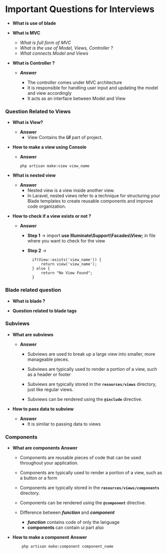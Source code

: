 # Important Questions for Interviews

- **What is use of blade**

- **What is MVC**
  
  - _What is full form of MVC_
  - _What is the use of Model, Views, Controller ?_
  - _What connects Model and Views_

- **What is Controller ?**
  
  - ***Answer***
    
    - The controller comes under MVC architecture
    - It is responsible for handling user input and updating the model and view accordingly
    - It acts as an interface between Model and View

### Question Related to Views

- **What is View?**
  
  - **Answer**
    - View Contains the ***UI*** part of project.

- **How to make a view using Console**
  
  - **Answer**
    
        php artisan make:view view_name

- **What is nested view**
  
  - **Answer**
    - Nested view is a view inside another view.
    - In Laravel, nested views refer to a technique for structuring your Blade templates to create reusable components and improve code organization.

- **How to check if a view exists or not ?**
  
  - **Answer**
    
    - **Step 1** -> import **use Illuminate\Support\Facades\View;** in file where you want to check for the view
    
    - **Step 2** ->
      
            if(View::exists('view_name')) {
                return view('view_name');  
            } else {
                return "No View Found";
            }

### Blade related question

- **What is blade ?**

- **Question related to blade tags**

### Subviews

- **What are subviews**
  
  - **Answer**
    
    - Subviews are used to break up a large view into smaller, more manageable pieces.
    
    - Subviews are typically used to render a portion of a view, such as a header or footer
    
    - Subviews are typically stored in the **`resources/views`** directory, just like regular views.
    
    - Subviews can be rendered using the **`@include`** directive.

- **How to pass data to subview**
  
  - **Answer**
    - It is similar to passing data to views

### Components

-  **What are components**
    **Answer**
    - Components are reusable pieces of code that can be used throughout your application.

    - Components are typically used to render a portion of a view, such as a button or a form

    - Components are typically stored in the **`resources/views/components`** directory.

    - Components can be rendered using the **`@component`** directive.

    - Difference between ***function*** and ***component*** 
  
        - ***function*** contains code of only the language
        - **components** can contain ui part also
- **How to make a component**
    **Answer**

          php artisan make:component component_name
